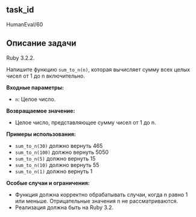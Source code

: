 ## task_id
HumanEval/60

## Описание задачи
Ruby 3.2.2.

Напишите функцию `sum_to_n(n)`, которая вычисляет сумму всех целых чисел от 1 до n включительно.

**Входные параметры:**

* `n`: Целое число.

**Возвращаемое значение:**

* Целое число, представляющее сумму чисел от 1 до n.

**Примеры использования:**

* `sum_to_n(30)`  должно вернуть 465
* `sum_to_n(100)` должно вернуть 5050
* `sum_to_n(5)` должно вернуть 15
* `sum_to_n(10)` должно вернуть 55
* `sum_to_n(1)` должно вернуть 1

**Особые случаи и ограничения:**

* Функция должна корректно обрабатывать случаи, когда n равно 1 или меньше.  Отрицательные значения n не рассматриваются.
* Реализация должна быть на Ruby 3.2.

